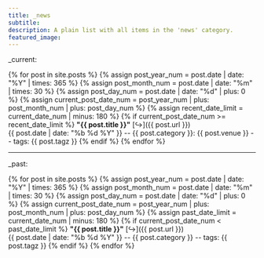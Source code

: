 ```yaml
---
title: _news
subtitle:
description: A plain list with all items in the 'news' category.
featured_image:
---
```


<!-- tests


{% assign var01 = "now" | date: "%Y" %}
print contents of variable: {{ var01 }}



This page was last updated at {{ "now" | date: "%Y-%m-%d %H:%M" }}.



type conversion test:

to convert a string to a number just add 0 to the variable:

{% assign var01 = var01 | plus:0 %}

Not super elegant but it works!

{% decrement var01 %}
Print decremented variable {{ var01 }}


==

create date number:

{% assign current_year_num = "now" | date: "%Y" | times: 365 %}
{% assign current_month_num = "now" | date: "%m" | times: 30 %}
{% assign current_day_num = "now" | date: "%d" | plus: 0 %}
{% assign current_date_num = current_year_num | plus: current_month_num | plus: current_day_num %}

{{ current_date_num }}



==

 -->



<!-- grap current date, extract the year, make it a number, minus 3 -->

<!-- {{ "now" | date: "%Y" | plus: 0 | minus: 3 }} -->



<!-- this is working! -->


<!--

{% assign ago = "now" | date: "%Y" | plus: 0 | minus: 3 %}

Print the ago variable: {{ ago }}

{% if ago > 2017 %}
  {{ "YES!" }}
{% else %}
  {{ "NO!" }}
{% endif %}


{% assign month = "now" | date:"%m" | plus: 0 %}
Print month: {{ month }}

============

FINAL BIG TEST (with day numbers)

{% assign current_year_num = "now" | date: "%Y" | times: 365 %}
{% assign current_month_num = "now" | date: "%m" | times: 30 %}
{% assign current_day_num = "now" | date: "%d" | plus: 0 %}
{% assign current_date_num = current_year_num | plus: current_month_num | plus: current_day_num %}

-->


<!--

_future:

{% for post in site.posts %}
      {% assign post_year_num = post.date | date: "%Y" | times: 365 %}
      {% assign post_month_num = post.date | date: "%m" | times: 30 %}
      {% assign post_day_num = post.date | date: "%d" | plus: 0 %}
      {% assign current_post_date_num = post_year_num | plus: post_month_num | plus: post_day_num %}
      {% if current_post_date_num > current_date_num %}
**"{{ post.title }}"** [Read]({{ post.url }}) <br>
{{ post.date | date: "%b %d %Y" }} // {{ post.category }} // tags: {{ post.tagz }}
      {% endif %}
{% endfor %}

---
-->
_current:

{% for post in site.posts %}
      {% assign post_year_num = post.date | date: "%Y" | times: 365 %}
      {% assign post_month_num = post.date | date: "%m" | times: 30 %}
      {% assign post_day_num = post.date | date: "%d" | plus: 0 %}
      {% assign current_post_date_num = post_year_num | plus: post_month_num | plus: post_day_num %}
      {% assign recent_date_limit = current_date_num | minus: 180 %}
      {% if current_post_date_num >= recent_date_limit %}
**"{{ post.title }}"** [&#8618;]({{ post.url }}) <br>
{{ post.date | date: "%b %d %Y" }} -- {{ post.category }}: {{ post.venue }} -- tags: {{ post.tagz }}
      {% endif %}
{% endfor %}

---

_past:

{% for post in site.posts %}
      {% assign post_year_num = post.date | date: "%Y" | times: 365 %}
      {% assign post_month_num = post.date | date: "%m" | times: 30 %}
      {% assign post_day_num = post.date | date: "%d" | plus: 0 %}
      {% assign current_post_date_num = post_year_num | plus: post_month_num | plus: post_day_num %}
      {% assign past_date_limit = current_date_num | minus: 180 %}
      {% if current_post_date_num < past_date_limit %}
**"{{ post.title }}"** [&#8618;]({{ post.url }}) <br>
{{ post.date | date: "%b %d %Y" }} -- {{ post.category }} -- tags: {{ post.tagz }}
      {% endif %}
{% endfor %}

